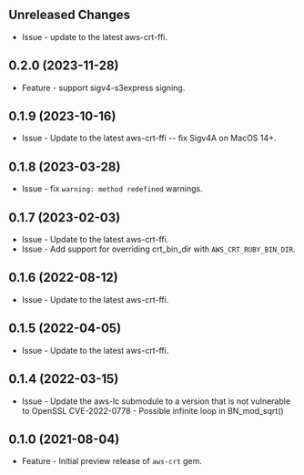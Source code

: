 Unreleased Changes
------------------

* Issue - update to the latest aws-crt-ffi.

0.2.0 (2023-11-28)
------------------

* Feature - support sigv4-s3express signing.

0.1.9 (2023-10-16)
------------------

* Issue - Update to the latest aws-crt-ffi -- fix Sigv4A on MacOS 14+.

0.1.8 (2023-03-28)
------------------

* Issue - fix `warning: method redefined` warnings.

0.1.7 (2023-02-03)
------------------

* Issue - Update to the latest aws-crt-ffi.
* Issue - Add support for overriding crt_bin_dir with `AWS_CRT_RUBY_BIN_DIR`.

0.1.6 (2022-08-12)
------------------

* Issue - Update to the latest aws-crt-ffi.

0.1.5 (2022-04-05)
------------------

* Issue - Update to the latest aws-crt-ffi.

0.1.4 (2022-03-15)
------------------

* Issue - Update the aws-lc submodule to a version that is not vulnerable to OpenSSL CVE-2022-0778 - Possible infinite loop in BN_mod_sqrt()

0.1.0 (2021-08-04)
------------------

* Feature - Initial preview release of `aws-crt` gem.
